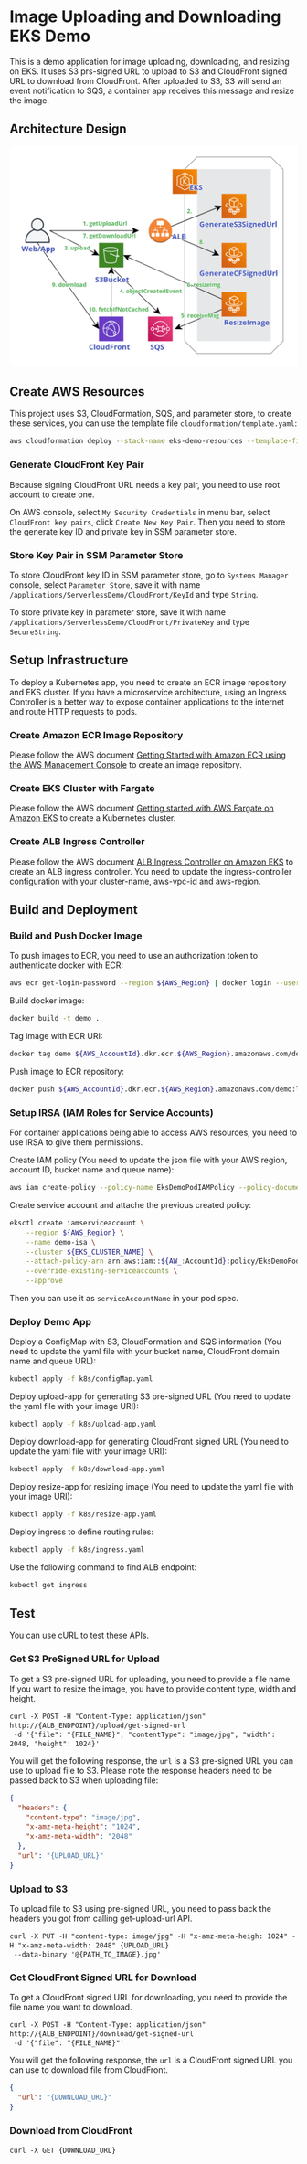 # Image Uploading and Downloading EKS Demo

This is a demo application for image uploading, downloading, and resizing on EKS.
It uses S3 prs-signed URL to upload to S3 and CloudFront signed URL to download from CloudFront.
After uploaded to S3, S3 will send an event notification to SQS, a container app receives this message and resize the image. 

## Architecture Design

![Architecture Diagram](https://github.com/yenchu/eks-demo/raw/master/images/architecture.png)

## Create AWS Resources

This project uses S3, CloudFormation, SQS, and parameter store, to create these services, you can use the template file `cloudformation/template.yaml`:

```bash
aws cloudformation deploy --stack-name eks-demo-resources --template-file cloudformation/template.yaml --capabilities CAPABILITY_IAM CAPABILITY_AUTO_EXPAND
```

### Generate CloudFront Key Pair

Because signing CloudFront URL needs a key pair, you need to use root account to create one.

On AWS console, select `My Security Credentials` in menu bar, select `CloudFront key pairs`, click `Create New Key Pair`.
Then you need to store the generate key ID and private key in SSM parameter store. 

### Store Key Pair in SSM Parameter Store

To store CloudFront key ID in SSM parameter store, go to `Systems Manager` console, select `Parameter Store`,
 save it with name `/applications/ServerlessDemo/CloudFront/KeyId` and type `String`.
 
To store private key in parameter store, save it with name `/applications/ServerlessDemo/CloudFront/PrivateKey` and type `SecureString`.

## Setup Infrastructure

To deploy a Kubernetes app, you need to create an ECR image repository and EKS cluster.
If you have a microservice architecture, using an Ingress Controller is a better way
 to expose container applications to the internet and route HTTP requests to pods.

### Create Amazon ECR Image Repository

Please follow the AWS document
 [Getting Started with Amazon ECR using the AWS Management Console](https://docs.aws.amazon.com/AmazonECR/latest/userguide/getting-started-console.html)
 to create an image repository.
 
### Create EKS Cluster with Fargate

Please follow the AWS document 
 [Getting started with AWS Fargate on Amazon EKS](https://docs.aws.amazon.com/eks/latest/userguide/fargate-getting-started.html)
 to create a Kubernetes cluster.

### Create ALB Ingress Controller

Please follow the AWS document 
 [ALB Ingress Controller on Amazon EKS](https://docs.aws.amazon.com/eks/latest/userguide/alb-ingress.html)
 to create an ALB ingress controller. 
 You need to update the ingress-controller configuration with your cluster-name, aws-vpc-id and aws-region.

## Build and Deployment

### Build and Push Docker Image

To push images to ECR, you need to use an authorization token to authenticate docker with ECR:

```bash
aws ecr get-login-password --region ${AWS_Region} | docker login --username AWS --password-stdin ${AWS_AccountId}.dkr.ecr.${AWS_Region}.amazonaws.com
```

Build docker image:

```bash
docker build -t demo .
```

Tag image with ECR URI:

```bash
docker tag demo ${AWS_AccountId}.dkr.ecr.${AWS_Region}.amazonaws.com/demo:latest
```

Push image to ECR repository:

```bash
docker push ${AWS_AccountId}.dkr.ecr.${AWS_Region}.amazonaws.com/demo:latest
```

### Setup IRSA (IAM Roles for Service Accounts)

For container applications being able to access AWS resources, you need to use IRSA to give them permissions.

Create IAM policy (You need to update the json file with your AWS region, account ID, bucket name and queue name):

```bash
aws iam create-policy --policy-name EksDemoPodIAMPolicy --policy-document k8s/pod-policy.json
```

Create service account and attache the previous created policy:

```bash
eksctl create iamserviceaccount \
    --region ${AWS_Region} \
    --name demo-isa \
    --cluster ${EKS_CLUSTER_NAME} \
    --attach-policy-arn arn:aws:iam::${AW_:AccountId}:policy/EksDemoPodIAMPolicy \
    --override-existing-serviceaccounts \
    --approve
```

Then you can use it as `serviceAccountName` in your pod spec.

### Deploy Demo App

Deploy a ConfigMap with S3, CloudFormation and SQS information
 (You need to update the yaml file with your bucket name, CloudFront domain name and queue URL):

```bash
kubectl apply -f k8s/configMap.yaml
```

Deploy upload-app for generating S3 pre-signed URL
 (You need to update the yaml file with your image URI):

```bash
kubectl apply -f k8s/upload-app.yaml
```

Deploy download-app for generating CloudFront signed URL
 (You need to update the yaml file with your image URI):

```bash
kubectl apply -f k8s/download-app.yaml
```

Deploy resize-app for resizing image
 (You need to update the yaml file with your image URI):

```bash
kubectl apply -f k8s/resize-app.yaml
```

Deploy ingress to define routing rules:

```bash
kubectl apply -f k8s/ingress.yaml
```

Use the following command to find ALB endpoint:

```bash
kubectl get ingress
```

## Test

You can use cURL to test these APIs.

### Get S3 PreSigned URL for Upload

To get a S3 pre-signed URL for uploading, you need to provide a file name.
If you want to resize the image, you have to provide content type, width and height.

```
curl -X POST -H "Content-Type: application/json" http://{ALB_ENDPOINT}/upload/get-signed-url
 -d '{"file": "{FILE_NAME}", "contentType": "image/jpg", "width": 2048, "height": 1024}'
```

You will get the following response, the `url` is a S3 pre-signed URL you can use to upload file to S3. 
Please note the response headers need to be passed back to S3 when uploading file: 

```json
{
  "headers": {
    "content-type": "image/jpg",
    "x-amz-meta-height": "1024",
    "x-amz-meta-width": "2048"
  },
  "url": "{UPLOAD_URL}"
}
```

### Upload to S3

To upload file to S3 using pre-signed URL, you need to pass back the headers you got from calling get-upload-url API.

``` 
curl -X PUT -H "content-type: image/jpg" -H "x-amz-meta-heigh: 1024" -H "x-amz-meta-width: 2048" {UPLOAD_URL}
 --data-binary '@{PATH_TO_IMAGE}.jpg'
```

### Get CloudFront Signed URL for Download

To get a CloudFront signed URL for downloading, you need to provide the file name you want to download.

```
curl -X POST -H "Content-Type: application/json" http://{ALB_ENDPOINT}/download/get-signed-url
 -d '{"file": "{FILE_NAME}"'
```

You will get the following response, the `url` is a CloudFront signed URL you can use to download file from CloudFront. 

```json
{
  "url": "{DOWNLOAD_URL}"
}
```

### Download from CloudFront

```
curl -X GET {DOWNLOAD_URL}
```
